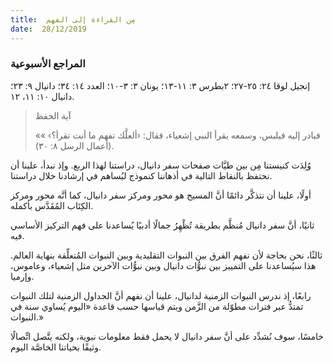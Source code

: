```yaml
---
title:  مِن القراءة إلى الفهم
date:  28/12/2019
---
```


### المراجع الأسبوعية
إنجيل لوقا ٢٤: ٢٥-٢٧؛ ٢بطرس ٣: ١١-١٣؛ يونان ٣: ٣-١٠؛ العدد ١٤: ٣٤؛ دانيال ٩: ٢٣؛ دانيال ١٠: ١١، ١٢.

> <p>آية الحفظ</p>
> «فبادر إليه فيلبس، وسمعه يقرأ النبي إشعياء، فقال: ‹ألعلَّك تفهم ما أنت تقرأ؟› » (أعمال الرسل ٨: ٣٠).

وُلِدَت كنيستنا مِن بين طيَّات صفحات سفر دانيال، دراستنا لهذا الربع. وإذ نبدأ، علينا أن نحتفظ بالنقاط التالية في أذهاننا كنموذج ليُساهم في إرشادنا خلال دراستنا.

أولًا، علينا أن نتذكَّر دائمًا أنَّ المسيح هو محور ومركز سفر دانيال، كما أنَّه محور ومركز الكِتَاب المُقَدَّس بأكمله.

ثانيًا، أنَّ سفر دانيال مُنظَّم بطريقة تُظْهِرُ جمالًا أدبيًا يُساعدنا على فهم التركيز الأساسي فيه.

ثالثًا، نحن بحاجة لأن نفهم الفرق بين النبوات التقليدية وبين النبوات المُتعلِّقة بنهاية العالم. هذا سيُساعدنا على التمييز بين نبوُّات دانيال وبين نبوُّات الآخرين مثل إشعياء، وعاموس، وإرميا.

رابعًا، إذ ندرس النبوات الزمنية لدانيال، علينا أن نفهم أنَّ الجداول الزمنية لتلك النبوات تمتدُّ عبر فترات مطوّلة من الزَّمن ويتم قياسها حسب قاعدة «اليوم يُساوي سنة في النبوات.»

خامسًا، سوف نُشدِّد على أنَّ سفر دانيال لا يحمل فقط معلومات نبوية، ولكنه يتَّصل اتِّصالًا وثيقًا بحياتنا الخاصَّة اليوم.